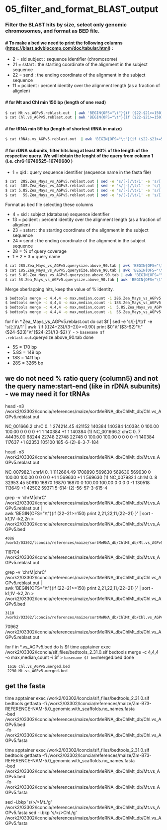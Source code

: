 # 05_filter_and_format_BLAST_output
### Filter the BLAST hits by size, select only genomic chromosomes, and format as BED file.

#### #   To make a bed we need to print the following columns  (https://blast.advbiocomp.com/doc/tabular.html) :

*  2  = sid subject : sequence identifier (chromosome)
* 21  =  sstart     : the starting coordinate of the alignment in the subject sequence
* 22  =  send       : the ending coordinate of the alignment in the subject sequence
* 11  =  pcident    : percent identity over the alignment length (as a fraction of alignlen)
#### #    for Mt and Chl min 150 bp (length of one read)
```bash
$ cat Mt.vs_AGPv5.reblast.out  | awk 'BEGIN{OFS="\t"}{if ($22-$21>=150) print $2,$21,$22,$11,($22-$21) }' | grep  -v 'chrM\|chrC' | sort -k1,1V -k2,2n > Mt.vs_AGPv5.bed
$ cat Chl.vs_AGPv5.reblast.out | awk 'BEGIN{OFS="\t"}{if ($22-$21>=150) print $2,$21,$22,$11,($22-$21) }' | grep  -v 'chrM\|chrC' | sort -k1,1V -k2,2n > Chl.vs_AGPv5.bed
```
#### #    for tRNA min 59 bp (length of shortest tRNA in maize)
```bash
$ cat tRNAs.vs_AGPv5.reblast.out  | awk 'BEGIN{OFS="\t"}{if ($22-$21>=59) print $2,$21,$22,$11,($22-$21) }' | grep  -v 'chrM\|chrC' | sort -k1,1V -k2,2n > tRNAs.vs_AGPv5.bed
```
#### #    for rDNA subunits, filter hits long at least 90% of the length of the respective query. We will obtain the lenght of the query from column 1 (i.e. chr6:16749525-16749680 )
*  1  = qid : query sequence identifier (sequence name in the fasta file)

```bash
$ cat  28S.Zea_Mays_vs_AGPv5.reblast.out | sed -e 's/[-]/\t/1' -e 's/[:]/\t/1' | awk '{if ((($24-$23)/($3-$2))>=0.90) print $0"\t"($3-$2)"\t"($24-$23)"\t"($24-$23)/($3-$2) }' - > 28S.Zea_Mays_vs_AGPv5.querysize.above_90.tab
$ cat  18S.Zea_Mays_vs_AGPv5.reblast.out | sed -e 's/[-]/\t/1' -e 's/[:]/\t/1' | awk '{if ((($24-$23)/($3-$2))>=0.90) print $0"\t"($3-$2)"\t"($24-$23)"\t"($24-$23)/($3-$2) }' - > 18S.Zea_Mays_vs_AGPv5.querysize.above_90.tab
$ cat 5.8S.Zea_Mays_vs_AGPv5.reblast.out | sed -e 's/[-]/\t/1' -e 's/[:]/\t/1' | awk '{if ((($24-$23)/($3-$2))>=0.90) print $0"\t"($3-$2)"\t"($24-$23)"\t"($24-$23)/($3-$2) }' - > 5.8S.Zea_Mays_vs_AGPv5.querysize.above_90.tab
$ cat   5S.Zea_Mays_vs_AGPv5.reblast.out | sed -e 's/[-]/\t/1' -e 's/[:]/\t/1' | awk '{if ((($24-$23)/($3-$2))>=0.90) print $0"\t"($3-$2)"\t"($24-$23)"\t"($24-$23)/($3-$2) }' - > 5S.Zea_Mays_vs_AGPv5.querysize.above_90.tab
```
Format as bed file selecting these columns
*  4 = sid : subject (database) sequence identifier
* 13 = pcident : percent identity over the alignment length (as a fraction of alignlen)
* 23 = sstart  : the starting coordinate of the alignment in the subject sequence
* 24 = send  : the ending coordinate of the alignment in the subject sequence
* 28 = % of query coverage 
* 1 + 2 + 3 = query name
```bash
$ cat 28S.Zea_Mays_vs_AGPv5.querysize.above_90.tab | awk 'BEGIN{OFS="\t"}{print $4,$23,$24,$13,$28,$1":"$2"-"$3}' | sort -k1,1 -k2,2n > 28S.Zea_Mays_vs_AGPv5.querysize.above_90.bed
$ cat 18S.Zea_Mays_vs_AGPv5.querysize.above_90.tab | awk 'BEGIN{OFS="\t"}{print $4,$23,$24,$13,$28,$1":"$2"-"$3}' | sort -k1,1 -k2,2n > 18S.Zea_Mays_vs_AGPv5.querysize.above_90.bed
$ cat 5.8S.Zea_Mays_vs_AGPv5.querysize.above_90.tab | awk 'BEGIN{OFS="\t"}{print $4,$23,$24,$13,$28,$1":"$2"-"$3}' | sort -k1,1 -k2,2n > 5.8S.Zea_Mays_vs_AGPv5.querysize.above_90.bed
$ cat 5S.Zea_Mays_vs_AGPv5.querysize.above_90.tab | awk 'BEGIN{OFS="\t"}{print $4,$23,$24,$13,$28,$1":"$2"-"$3}' | sort -k1,1 -k2,2n > 5S.Zea_Mays_vs_AGPv5.querysize.above_90.bed
```
Merge oberlapping hits, keep the value of % identity.

```bash
$ bedtools merge -c 4,4,4 -o max,median,count -i 28S.Zea_Mays_vs_AGPv5.querysize.above_90.bed > 28S.Zea_Mays_vs_AGPv5.querysize.above_90.merged.bed
$ bedtools merge -c 4,4,4 -o max,median,count -i 18S.Zea_Mays_vs_AGPv5.querysize.above_90.bed > 18S.Zea_Mays_vs_AGPv5.querysize.above_90.merged.bed
$ bedtools merge -c 4,4,4 -o max,median,count -i  5.8S.Zea_Mays_vs_AGPv5.querysize.above_90.bed > 5.8S.Zea_Mays_vs_AGPv5.querysize.above_90.merged.bed
$ bedtools merge -c 4,4,4 -o max,median,count -i  5S.Zea_Mays_vs_AGPv5.querysize.above_90.bed >   5S.Zea_Mays_vs_AGPv5.querysize.above_90.merged.bed
```






for f in *.Zea_Mays_vs_AGPv5.reblast.out
do
cat $f | sed -e 's/[-]/\t/1' -e 's/[:]/\t/1' | awk '{if ((($24-$23)/($3-$2))>=0.90) print  $0"\t"($3-$2)"\t"($24-$23)"\t"($24-$23)/($3-$2) }' - > `basename $f .reblast.out`.querysize.above_90.tab
done


 
* 5S   = 170 bp
* 5.8S = 149 bp
* 18S = 1411 bp
* 28S = 3265 bp

##### #   

## we do not need  % ratio query (column5) and not the query name:start-end (like in rDNA subunits) - we may need it for tRNAs

 
 

 







head -n3 /work2/03302/lconcia/references/maize/sortMeRNA_db/ChlMt_db/Chl.vs_AGPv5.reblast.out

NC_001666.2 chrC    0.  1   274214.45   421152  140384  140384  140384  0   100.00  100.00  0   0   0   0   +1  1   140384  +1  1   140384  (1)
NC_001666.2 chrC    0.  7   44435.00    68244   22748   22748   22748   0   100.00  100.00  0   0   0   0   -1  140384  117637  +1  82353   105100  185-6-(2)-8-3-7-184



head -n3 /work2/03302/lconcia/references/maize/sortMeRNA_db/ChlMt_db/Mt.vs_AGPv5.reblast.out

NC_007982.1 chrM    0.  1   1112664.49  1708890 569630  569630  569630  0   100.00  100.00  0   0   0   0   +1  1   569630  +1  1   569630  (1)
NC_007982.1 chrM    0.  8   32953.45    50610   16870   16870   16870   0   100.00  100.00  0   0   0   0   -1  130518  113649  +1  42502   59371   5-614-(2)-56-57-3-615-4





grep  -v 'chrM\|chrC' /work2/03302/lconcia/references/maize/sortMeRNA_db/ChlMt_db/Mt.vs_AGPv5.reblast.out | \
awk 'BEGIN{OFS="\t"}{if ($22-$21>=150) print $2,$21,$22,$11,($22-$21) }' | sort -k1,1V -k2,2n > /work2/03302/lconcia/references/maize/sortMeRNA_db/ChlMt_db/Mt.vs_AGPv5.bed

    4086 /work2/03302/lconcia/references/maize/sortMeRNA_db/ChlMt_db/Mt.vs_AGPv5.bed
  118704 /work2/03302/lconcia/references/maize/sortMeRNA_db/ChlMt_db/Mt.vs_AGPv5.reblast.out
 

grep  -v 'chrM\|chrC' /work2/03302/lconcia/references/maize/sortMeRNA_db/ChlMt_db/Chl.vs_AGPv5.reblast.out | \
awk 'BEGIN{OFS="\t"}{if ($22-$21>=150) print $2,$21,$22,$11,($22-$21) }' | sort -k1,1V -k2,2n > /work2/03302/lconcia/references/maize/sortMeRNA_db/ChlMt_db/Chl.vs_AGPv5.bed
 

    3110 /work2/03302/lconcia/references/maize/sortMeRNA_db/ChlMt_db/Chl.vs_AGPv5.bed
   70962 /work2/03302/lconcia/references/maize/sortMeRNA_db/ChlMt_db/Chl.vs_AGPv5.reblast.out



for f in *.vs_AGPv5.bed
do
ls $f
time apptainer exec /work2/03302/lconcia/sif_files/bedtools_2.31.0.sif bedtools merge -c 4,4,4 -o max,median,count -i $f > `basename $f bed`merged.bed
done


     1616 Chl.vs_AGPv5.merged.bed
     2290 Mt.vs_AGPv5.merged.bed


## get the fasta 

time apptainer exec /work2/03302/lconcia/sif_files/bedtools_2.31.0.sif bedtools getfasta -fi /work2/03302/lconcia/references/maize/Zm-B73-REFERENCE-NAM-5.0_genomic.with_scaffolds.no_names.fasta \
-bed  /work2/03302/lconcia/references/maize/sortMeRNA_db/ChlMt_db/Chl.vs_AGPv5.bed \
-fo   /work2/03302/lconcia/references/maize/sortMeRNA_db/ChlMt_db/Chl.vs_AGPv5.fasta


time apptainer exec /work2/03302/lconcia/sif_files/bedtools_2.31.0.sif bedtools getfasta -fi /work2/03302/lconcia/references/maize/Zm-B73-REFERENCE-NAM-5.0_genomic.with_scaffolds.no_names.fasta \
-bed  /work2/03302/lconcia/references/maize/sortMeRNA_db/ChlMt_db/Mt.vs_AGPv5.bed \
-fo   /work2/03302/lconcia/references/maize/sortMeRNA_db/ChlMt_db/Mt.vs_AGPv5.fasta


sed -i.bkp 's/>/>Mt./g'  /work2/03302/lconcia/references/maize/sortMeRNA_db/ChlMt_db/Mt.vs_AGPv5.fasta
sed -i.bkp 's/>/>Chl./g'  /work2/03302/lconcia/references/maize/sortMeRNA_db/ChlMt_db/Chl.vs_AGPv5.fasta



